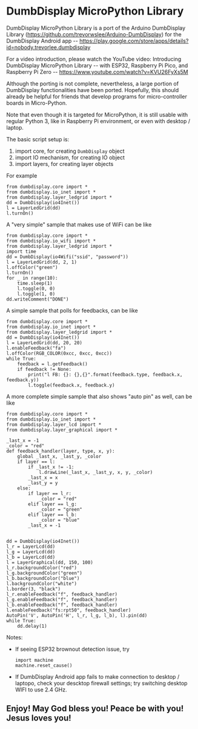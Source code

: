 # DumbDisplay MicroPython Library  #

DumbDisplay MicroPython Library is a port of the Arduino DumbDisplay Library (https://github.com/trevorwslee/Arduino-DumbDisplay)
for the DumbDisplay Android app -- https://play.google.com/store/apps/details?id=nobody.trevorlee.dumbdisplay

For a video introduction, please watch the YouTube video: Introducing DumbDisplay MicroPython Library -- with ESP32, Raspberry Pi Pico, and Raspberry Pi Zero -- https://www.youtube.com/watch?v=KVU26FyXs5M

Although the porting is not complete, nevertheless, a large portion of DumbDisplay functionalities have been ported. Hopefully, this should already be helpful for friends that develop programs for micro-controller boards in Micro-Python.

Note that even though it is targeted for MicroPython, it is still usable with regular Python 3, like in Raspberry Pi environment,
or even with desktop / laptop.


The basic script setup is:
1. import core, for creating `DumbDisplay` object
2. import IO mechanism, for creating IO object
3. import layers, for creating layer objects

For example
```
from dumbdisplay.core import *
from dumbdisplay.io_inet import *
from dumbdisplay.layer_ledgrid import *
dd = DumbDisplay(io4Inet())
l = LayerLedGrid(dd)
l.turnOn()
```


A "very simple" sample that makes use of WiFi can be like
```
from dumbdisplay.core import *
from dumbdisplay.io_wifi import *
from dumbdisplay.layer_ledgrid import *
import time
dd = DumbDisplay(io4Wifi("ssid", "password"))
l = LayerLedGrid(dd, 2, 1)
l.offColor("green")
l.turnOn()
for _ in range(10):
    time.sleep(1)
    l.toggle(0, 0)
    l.toggle(1, 0)
dd.writeComment("DONE")    
```


A simple sample that polls for feedbacks, can be like
```
from dumbdisplay.core import *
from dumbdisplay.io_inet import *
from dumbdisplay.layer_ledgrid import *
dd = DumbDisplay(io4Inet())
l = LayerLedGrid(dd, 20, 20)
l.enableFeedback("fa")
l.offColor(RGB_COLOR(0xcc, 0xcc, 0xcc))
while True:
    feedback = l.getFeedback()
    if feedback != None:
        print("l FB: {}: {},{}".format(feedback.type, feedback.x, feedback.y))
        l.toggle(feedback.x, feedback.y)
```

A more complete simple sample that also shows "auto pin" as well, can be like
```
from dumbdisplay.core import *
from dumbdisplay.io_inet import *
from dumbdisplay.layer_lcd import *
from dumbdisplay.layer_graphical import *

_last_x = -1
_color = "red"
def feedback_handler(layer, type, x, y):
    global _last_x, _last_y, _color
    if layer == l:
        if _last_x != -1:
            l.drawLine(_last_x, _last_y, x, y, _color)
        _last_x = x
        _last_y = y
    else:    
        if layer == l_r:
            _color = "red"
        elif layer == l_g:
            _color = "green"
        elif layer == l_b:
            _color = "blue"            
        _last_x = -1   


dd = DumbDisplay(io4Inet())
l_r = LayerLcd(dd)
l_g = LayerLcd(dd)
l_b = LayerLcd(dd)
l = LayerGraphical(dd, 150, 100)
l_r.backgroundColor("red")
l_g.backgroundColor("green")
l_b.backgroundColor("blue")
l.backgroundColor("white")
l.border(3, "black")
l_r.enableFeedback("f", feedback_handler)
l_g.enableFeedback("f", feedback_handler)
l_b.enableFeedback("f", feedback_handler)
l.enableFeedback("fs:rpt50", feedback_handler)
AutoPin('V', AutoPin('H', l_r, l_g, l_b), l).pin(dd)
while True:
    dd.delay(1)
```



Notes:
* If seeing ESP32 brownout detection issue, try 
    ```
    import machine
    machine.reset_cause()
    ```
* If DumbDisplay Android app fails to make connection to desktop / laptopo, check your descktop firewall settings; try switching desktop WIFI to use 2.4 GHz.



## Enjoy! May God bless you! Peace be with you! Jesus loves you! ##

